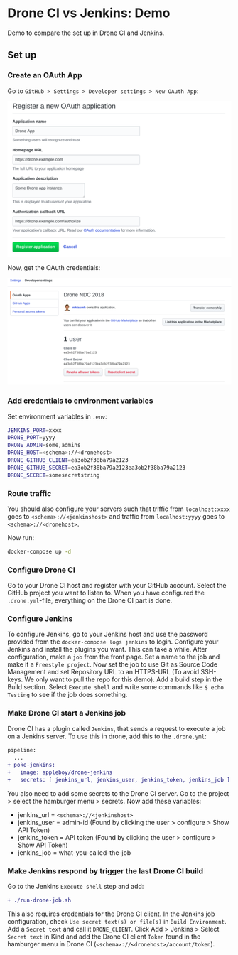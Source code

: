 # Drone CI vs Jenkins: Demo

Demo to compare the set up in Drone CI and Jenkins.

## Set up

### Create an OAuth App
Go to `GitHub > Settings > Developer settings > New OAuth App`:

![Create OAuth app on GitHub](create-oauth-app-github.png)

Now, get the OAuth credentials:

![OAuth credentials](get-secrets-from-oauth-app.png)

### Add credentials to environment variables
Set environment variables in `.env`:

```bash
JENKINS_PORT=xxxx
DRONE_PORT=yyyy
DRONE_ADMIN=some,admins
DRONE_HOST=<schema>://<dronehost>
DRONE_GITHUB_CLIENT=ea3ob2f38ba79a2123
DRONE_GITHUB_SECRET=ea3ob2f38ba79a2123ea3ob2f38ba79a2123
DRONE_SECRET=somesecretstring
```

### Route traffic
You should also configure your servers such that triffic from `localhost:xxxx` goes to `<schema>://<jenkinshost>` and traffic from `localhost:yyyy` goes to `<schema>://<dronehost>`.

Now run:

```bash
docker-compose up -d
```

### Configure Drone CI
Go to your Drone CI host and register with your GitHub account. Select the GitHub project you want to listen to. When you have configured the `.drone.yml`-file, everything on the Drone CI part is done.

### Configure Jenkins
To configure Jenkins, go to your Jenkins host and use the password provided from the `docker-compose logs jenkins` to login. Configure your Jenkins and install the plugins you want. This can take a while. After configuration, make a `job` from the front page. Set a name to the job and make it a `Freestyle project`. Now set the job to use Git as Source Code Management and set Repository URL to an HTTPS-URL (To avoid SSH-keys. We only want to pull the repo for this demo). Add a build step in the Build section. Select `Execute shell` and write some commands like `$ echo Testing` to see if the job does something.

### Make Drone CI start a Jenkins job
Drone CI has a plugin called `Jenkins`, that sends a request to execute a job on a Jenkins server. To use this in drone, add this to the `.drone.yml`:

```diff
pipeline:
  ...
+ poke-jenkins:
+   image: appleboy/drone-jenkins
+   secrets: [ jenkins_url, jenkins_user, jenkins_token, jenkins_job ]
```

You also need to add some secrets to the Drone CI server. Go to the project > select the hamburger menu > secrets. Now add these variables:

- jenkins_url = `<schema>://<jenkinshost>`
- jenkins_user = admin-id (Found by clicking the user > configure > Show API Token)
- jenkins_token = API token (Found by clicking the user > configure > Show API Token)
- jenkins_job = what-you-called-the-job

### Make Jenkins respond by trigger the last Drone CI build
Go to the Jenkins `Execute shell` step and add:

```diff
+ ./run-drone-job.sh
```

This also requires credentials for the Drone CI client. In the Jenkins job configuration, check `Use secret text(s) or file(s)` in `Build Environment`. Add a `Secret text` and call it `DRONE_CLIENT`. Click Add > Jenkins > Select `Secret text` in Kind and add the Drone CI client `Token` found in the hamburger menu in Drone CI (`<schema>://<dronehost>/account/token`).
